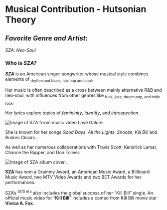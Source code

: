 # Musical Contribution - Hutsonian Theory


## ***Favorite Genre and Artist:*** 
_SZA_: _Neo-Soul_

### Who is *SZA?*

**_SZA_** is an American singer-songwriter whose musical style combines elements of <sub>rhythm and blues, hip-hop and soul</sub>.

Her music is often described as a cross between mainly alternative R&B and neo-soul, with influences from other genres like <sub>funk,
jazz, dream pop, and indie rock</sub>.

Her lyrics explore topics of *femininity*, *identity*, and *introspection*.

![Image of SZA frrom music video Love Galore.](https://www.nme.com/wp-content/uploads/2020/10/sza-hit-different-video-unreleased-song-in-clearance-2020--1392x884.jpg)

She is known for her songs _Good Days_, _All the Lights_, _Snooze_, _Kill Bill_ and _Broken Clocks_.

As well as her numerous collaborations with Travis Scott, Kendrick Lamar, Chance the Rapper, and Don Toliver.

![Image of SZA album cover.](https://www.rollingstone.com/wp-content/uploads/2018/06/rs-sza-v1-caef9ee6-c938-4f82-a50d-f05fb2fef08e.jpg?w=1500&h=900&crop=1).


**SZA** has won a Grammy Award, an American Music Award, a Billboard Music Award, two MTV Video Awards and two BET Awards for her performances.

SZA’s <sup>SOS era</sup> also includes the global success of her “Kill Bill” single. An official music video for “**Kill Bill**” includes a cameo from Kill Bill movie star **Vivica A. Fox**.


